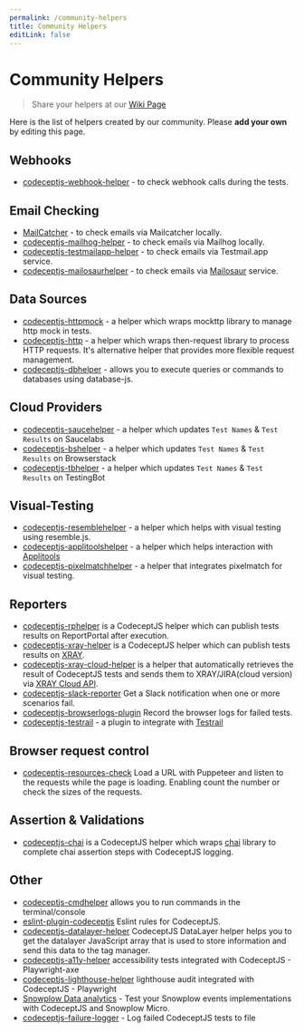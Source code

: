 ```yaml
---
permalink: /community-helpers
title: Community Helpers
editLink: false
---
```


# Community Helpers
> Share your helpers at our [Wiki Page](https://github.com/codeceptjs/CodeceptJS/wiki/Community-Helpers)

Here is the list of helpers created by our community.
Please **add your own** by editing this page.
## Webhooks

* [codeceptjs-webhook-helper](https://github.com/onemolegames/codeceptjs-webhook-helper) - to check webhook calls during the tests.

## Email Checking

* [MailCatcher](https://gist.github.com/schmkr/026732dfa1627b927ff3a08dc31ee884) - to check emails via Mailcatcher locally.
* [codeceptjs-mailhog-helper](https://github.com/tsuemura/codeceptjs-mailhog-helper) - to check emails via Mailhog locally.
* [codeceptjs-testmailapp-helper](https://github.com/pavkam/codeceptjs-testmailapp-helper) - to check emails via Testmail.app service.
* [codeceptjs-mailosaurhelper](https://github.com/yurkovychv/codeceptjs-mailosaur) - to check emails via [Mailosaur](https://mailosaur.com/) service.

## Data Sources

* [codeceptjs-httpmock](https://github.com/testphony/codeceptjs-httpMock) -  a helper which wraps mockttp library to manage http mock in tests.
* [codeceptjs-http](https://github.com/testphony/codeceptjs-http) - a helper which wraps then-request library to process HTTP requests. It's alternative helper that provides more flexible request management.
* [codeceptjs-dbhelper](https://github.com/thiagodp/codeceptjs-dbhelper) - allows you to execute queries or commands to databases using database-js. 

## Cloud Providers
* [codeceptjs-saucehelper](https://github.com/puneet0191/codeceptjs-saucehelper/) - a helper which updates `Test Names` & `Test Results` on Saucelabs 
* [codeceptjs-bshelper](https://github.com/PeterNgTr/codeceptjs-bshelper) - a helper which updates `Test Names` & `Test Results` on Browserstack 
* [codeceptjs-tbhelper](https://github.com/testingbot/codeceptjs-tbhelper) - a helper which updates `Test Names` & `Test Results` on TestingBot 

## Visual-Testing
* [codeceptjs-resemblehelper](https://github.com/puneet0191/codeceptjs-resemblehelper) - a helper which helps with visual testing using resemble.js. 
* [codeceptjs-applitoolshelper](https://www.npmjs.com/package/codeceptjs-applitoolshelper) - a helper which helps interaction with [Applitools](https://applitools.com)
* [codeceptjs-pixelmatchhelper](https://github.com/stracker-phil/codeceptjs-pixelmatchhelper) - a helper that integrates pixelmatch for visual testing. 

## Reporters
* [codeceptjs-rphelper](https://github.com/reportportal/agent-js-codecept) is a CodeceptJS helper which can publish tests results on ReportPortal after execution.
* [codeceptjs-xray-helper](https://www.npmjs.com/package/codeceptjs-xray-helper) is a CodeceptJS helper which can publish tests results on [XRAY](https://confluence.xpand-it.com/display/XRAYCLOUD/Import+Execution+Results+-+REST).
* [codeceptjs-xray-cloud-helper](https://www.npmjs.com/package/codeceptjs-xray-cloud-helper) is a helper that automatically retrieves the result of CodeceptJS tests and sends them to XRAY/JIRA(cloud version) via [XRAY Cloud API](https://docs.getxray.app/display/XRAYCLOUD/Import+Execution+Results+-+REST+v2#ImportExecutionResultsRESTv2-XrayJSONresults).
* [codeceptjs-slack-reporter](https://www.npmjs.com/package/codeceptjs-slack-reporter) Get a Slack notification when one or more scenarios fail.
* [codeceptjs-browserlogs-plugin](https://github.com/pavkam/codeceptjs-browserlogs-plugin) Record the browser logs for failed tests.
* [codeceptjs-testrail](https://github.com/PeterNgTr/codeceptjs-testrail) - a plugin to integrate with [Testrail](https://www.gurock.com/testrail)

## Browser request control
* [codeceptjs-resources-check](https://github.com/luarmr/codeceptjs-resources-check) Load a URL with Puppeteer and listen to the requests while the page is loading. Enabling count the number or check the sizes of the requests.

## Assertion & Validations
* [codeceptjs-chai](https://www.npmjs.com/package/codeceptjs-chai) is a CodeceptJS helper which wraps
[chai](https://www.chaijs.com/) library to complete chai assertion steps with CodeceptJS logging.

## Other

* [codeceptjs-cmdhelper](https://github.com/thiagodp/codeceptjs-cmdhelper) allows you to run commands in the terminal/console
* [eslint-plugin-codeceptjs](https://www.npmjs.com/package/eslint-plugin-codeceptjs) Eslint rules for CodeceptJS.
* [codeceptjs-datalayer-helper](https://github.com/kobenguyent/codeceptjs-datalayer-helper) CodeceptJS DataLayer helper helps you to get the datalayer JavaScript array that is used to store information and send this data to the tag manager.
* [codeceptjs-a11y-helper](https://github.com/kobenguyent/codeceptjs-a11y-helper) accessibility tests integrated with CodeceptJS - Playwright-axe
* [codeceptjs-lighthouse-helper](https://github.com/kobenguyent/codeceptjs-lighthouse-helper) lighthouse audit integrated with CodeceptJS - Playwright
* [Snowplow Data analytics](https://www.npmjs.com/package/@viasat/codeceptjs-snowplow-helper) - Test your Snowplow events implementations with CodeceptJS and Snowplow Micro.
* [codeceptjs-failure-logger](https://github.com/kobenguyent/codeceptjs-failure-logger) - Log failed CodeceptJS tests to file